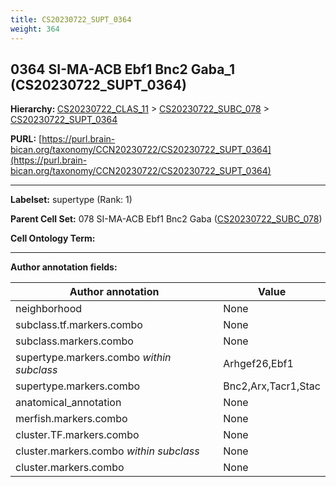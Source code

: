 ```yaml
---
title: CS20230722_SUPT_0364
weight: 364
---
```

## 0364 SI-MA-ACB Ebf1 Bnc2 Gaba_1 (CS20230722_SUPT_0364)
<b>Hierarchy: </b>
[CS20230722_CLAS_11](../CS20230722_CLAS_11) >
[CS20230722_SUBC_078](../CS20230722_SUBC_078) >
[CS20230722_SUPT_0364](../CS20230722_SUPT_0364)

**PURL:** [https://purl.brain-bican.org/taxonomy/CCN20230722/CS20230722_SUPT_0364](https://purl.brain-bican.org/taxonomy/CCN20230722/CS20230722_SUPT_0364)

---


**Labelset:** supertype (Rank: 1)

**Parent Cell Set:** 078 SI-MA-ACB Ebf1 Bnc2 Gaba ([CS20230722_SUBC_078](../CS20230722_SUBC_078))



**Cell Ontology Term:** 

[MARKER GENES.]: #


---

[TRANSFERRED ANNOTATIONS.]: #


[AUTHOR ANNOTATION FIELDS.]: #


**Author annotation fields:**

| Author annotation | Value |
|-------------------|-------|
|neighborhood|None|
|subclass.tf.markers.combo|None|
|subclass.markers.combo|None|
|supertype.markers.combo _within subclass_|Arhgef26,Ebf1|
|supertype.markers.combo|Bnc2,Arx,Tacr1,Stac|
|anatomical_annotation|None|
|merfish.markers.combo|None|
|cluster.TF.markers.combo|None|
|cluster.markers.combo _within subclass_|None|
|cluster.markers.combo|None|
